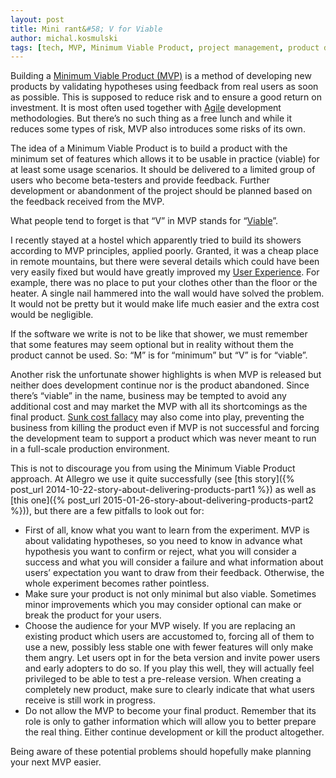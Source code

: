 ```yaml
---
layout: post
title: Mini rant&#58; V for Viable
author: michal.kosmulski
tags: [tech, MVP, Minimum Viable Product, project management, product development, agile]
---
```

Building a [Minimum Viable Product (MVP)](http://en.wikipedia.org/wiki/Minimum_viable_product) is a method of developing new products
by validating hypotheses using feedback from real users as soon as possible. This is supposed to reduce risk and to ensure a good
return on investment.
It is most often used together with [Agile](http://en.wikipedia.org/wiki/Agile_software_development) development methodologies.
But there’s no such thing as a free lunch and while it reduces some types of risk, MVP also introduces some risks of its own.

The idea of a Minimum Viable Product is to build a product with the minimum set of features which allows it to be usable in practice
(viable) for at least some usage scenarios. It should be delivered to a limited group of users who become beta-testers and provide
feedback. Further development or abandonment of the project should be planned based on the feedback received from the MVP.

What people tend to forget is that “V” in MVP stands for “[Viable](http://www.merriam-webster.com/dictionary/viable)”.

I recently stayed at a hostel which apparently tried to build its showers according to MVP principles, applied poorly. Granted, it was a
cheap place in remote mountains, but there were several details which could have been very easily fixed but would have greatly improved my
[User Experience](http://en.wikipedia.org/wiki/User_experience).
For example, there was no place to put your clothes other than the floor or the heater. A single nail hammered into the wall would
have solved the problem. It would not be pretty but it would make life much easier and the extra cost would be negligible.

If the software we write is not to be like that shower, we must remember that some features may seem optional but in reality without them
the product cannot be used. So: “M” is for “minimum” but “V” is for “viable”.

Another risk the unfortunate shower highlights is when MVP is released but neither does development continue nor is the product
abandoned. Since there’s “viable” in the name, business may be tempted to avoid any additional cost and may market the MVP with all its
shortcomings as the final product. [Sunk cost fallacy](http://en.wikipedia.org/wiki/Escalation_of_commitment) may also come
into play, preventing the business from killing the product even if MVP is not successful and forcing the development team to support a
product which was never meant to run in a full-scale production environment.

This is not to discourage you from using the Minimum Viable Product approach. At Allegro we use it quite successfully (see
[this story]({% post_url 2014-10-22-story-about-delivering-products-part1 %}) as well as [this one]({% post_url 2015-01-26-story-about-delivering-products-part2 %})), but there are
a few pitfalls to look out for:

* First of all, know what you want to learn from the experiment. MVP is about validating hypotheses, so you need to know in advance what
hypothesis you want to confirm or reject, what you will consider a success and what you will consider a failure and what information
about users’ expectation you want to draw from their feedback. Otherwise, the whole experiment becomes rather pointless.
* Make sure your product is not only minimal but also viable. Sometimes minor improvements which you may consider optional can
make or break the product for your users.
* Choose the audience for your MVP wisely. If you are replacing an existing product which users are accustomed to, forcing
all of them to use a new, possibly less stable one with fewer features will only make them angry. Let users opt in for the beta
version and invite power users and early adopters to do so. If you play this well, they will actually feel privileged to be able to test a
pre-release version. When creating a completely new product, make sure to clearly indicate that what users receive is still work in
progress.
* Do not allow the MVP to become your final product. Remember that its role is only to gather information which will allow you to better
prepare the real thing. Either continue development or kill the product altogether.

Being aware of these potential problems should hopefully make planning your next MVP easier.
